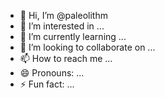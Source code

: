 - 👋 Hi, I’m @paleolithm
- 👀 I’m interested in ...
- 🌱 I’m currently learning ...
- 💞️ I’m looking to collaborate on ...
- 📫 How to reach me ...
- 😄 Pronouns: ...
- ⚡ Fun fact: ...

<!---
paleolithm/paleolithm is a ✨ special ✨ repository because its `README.md` (this file) appears on your GitHub profile.
You can click the Preview link to take a look at your changes.
--->
